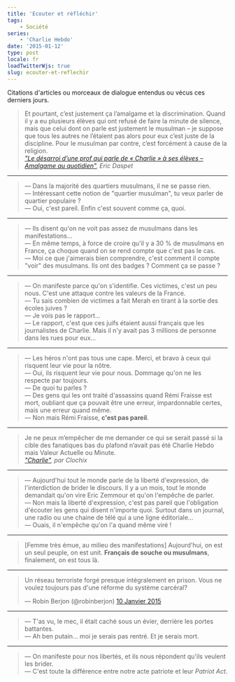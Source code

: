 ```yaml
---
title: 'Ecouter et réfléchir'
tags:
    - Société
series:
    - 'Charlie Hebdo'
date: '2015-01-12'
type: post
locale: fr
loadTwitterWjs: true
slug: ecouter-et-reflechir
---
```


Citations d'articles ou morceaux de dialogue entendus ou vécus ces derniers jours.

<!-- more -->

> Et pourtant, c’est justement ça l’amalgame et la discrimination. Quand il y a eu plusieurs élèves qui ont refusé de faire la minute de silence, mais que celui dont on parle est justement le musulman – je suppose que tous les autres ne l’étaient pas alors pour eux c’est juste de la discipline. Pour le musulman par contre, c’est forcément à cause de la religion.  
>  <cite>["Le désarroi d’une prof qui parle de «&nbsp;Charlie&nbsp;» à ses élèves – Amalgame au quotidien"](https://n.survol.fr/n/le-desarroi-dune-prof-qui-parle-de-charlie-a-ses-eleves-amalgame-au-quotidien), Eric Daspet</cite>

***

> — Dans la majorité des quartiers musulmans, il ne se passe rien.  
> — Intéressant cette notion de "quartier musulman", tu veux parler de quartier populaire&nbsp;?  
> — Oui, c'est pareil. Enfin c'est souvent comme ça, quoi.

***

> — Ils disent qu'on ne voit pas assez de musulmans dans les manifestations…  
> — En même temps, à force de croire qu'il y a 30 % de musulmans en France, ça choque quand on se rend compte que c'est pas le cas.  
> — Moi ce que j'aimerais bien comprendre, c'est comment il compte "voir" des musulmans. Ils ont des badges&nbsp;? Comment ça se passe&nbsp;?

***

> — On manifeste parce qu'on s'identifie. Ces victimes, c'est un peu nous. C'est une attaque contre les valeurs de la France.  
> — Tu sais combien de victimes a fait Merah en tirant à la sortie des écoles juives&nbsp;?  
> — Je vois pas le rapport…  
> — Le rapport, c'est que ces juifs étaient aussi français que les journalistes de Charlie. Mais il n'y avait pas 3 millions de personne dans les rues pour eux…

***

> — Les héros n'ont pas tous une cape. Merci, et bravo à ceux qui risquent leur vie pour la nôtre.  
> — Oui, ils risquent leur vie pour nous. Dommage qu'on ne les respecte par toujours.  
> — De quoi tu parles&nbsp;?  
> — Des gens qui les ont traité d'assassins quand Rémi Fraisse est mort, oubliant que ça pouvait être une erreur, impardonnable certes, mais une erreur quand même.  
> — Non mais Rémi Fraisse, **c'est pas pareil**.

***

> Je ne peux m’empêcher de me demander ce qui se serait passé si la cible des fanatiques bas du plafond n’avait pas été Charlie Hebdo mais Valeur Actuelle ou Minute.  
> <cite>["Charlie"](http://esquisses.clochix.net/2015/01/11/Charlie/), par Clochix</cite>

***

> — Aujourd'hui tout le monde parle de la liberté d'expression, de l'interdiction de brider le discours. Il y a un mois, tout le monde demandait qu'on vire Eric Zemmour et qu'on l'empêche de parler.  
> — Non mais la liberté d'expression, c'est pas pareil que l'obligation d'écouter les gens qui disent n'importe quoi. Surtout dans un journal, une radio ou une chaine de télé qui a une ligne éditoriale…  
> — Ouais, il n'empêche qu'on l'a quand même viré !

***

> [Femme très émue, au milieu des manifestations] Aujourd'hui, on est un seul peuple, on est unit. **Français de souche ou musulmans**, finalement, on est tous là.

***

<blockquote class="twitter-tweet" lang="fr"><p lang="fr" dir="ltr">Un réseau terroriste forgé presque intégralement en prison. Vous ne voulez toujours pas d&#39;une réforme du système carcéral?</p>&mdash; Robin Berjon (@robinberjon) <a href="https://twitter.com/robinberjon/status/553840819728560128">10 Janvier 2015</a></blockquote>

***

> — T'as vu, le mec, il était caché sous un évier, derrière les portes battantes.  
> — Ah ben putain… moi je serais pas rentré. Et je serais mort.

***

> — On manifeste pour nos libertés, et ils nous répondent qu'ils veulent les brider.  
> — C'est toute la différence entre notre acte patriote et leur _Patriot Act_.
